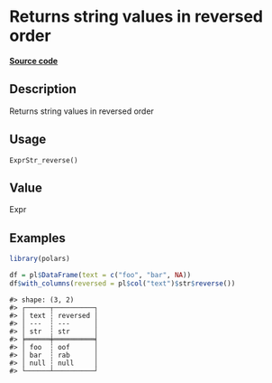 
# Returns string values in reversed order

[**Source code**](https://github.com/pola-rs/r-polars/tree/main/R/expr__string.R#L841)

## Description

Returns string values in reversed order

## Usage

<pre><code class='language-R'>ExprStr_reverse()
</code></pre>

## Value

Expr

## Examples

``` r
library(polars)

df = pl$DataFrame(text = c("foo", "bar", NA))
df$with_columns(reversed = pl$col("text")$str$reverse())
```

    #> shape: (3, 2)
    #> ┌──────┬──────────┐
    #> │ text ┆ reversed │
    #> │ ---  ┆ ---      │
    #> │ str  ┆ str      │
    #> ╞══════╪══════════╡
    #> │ foo  ┆ oof      │
    #> │ bar  ┆ rab      │
    #> │ null ┆ null     │
    #> └──────┴──────────┘
